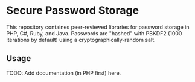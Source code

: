 Secure Password Storage
=======================

This repository containes peer-reviewed libraries for password storage in PHP,
C#, Ruby, and Java. Passwords are "hashed" with PBKDF2 (1000 iterations by
default) using a cryptographically-random salt.

Usage
-----

TODO: Add documentation (in PHP first) here.


